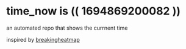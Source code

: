 # time_now is (( 1694869200082 ))

an automated repo that shows the currnent time

inspired by [breakingheatmap](https://github.com/breakingheatmap/breakingheatmap)